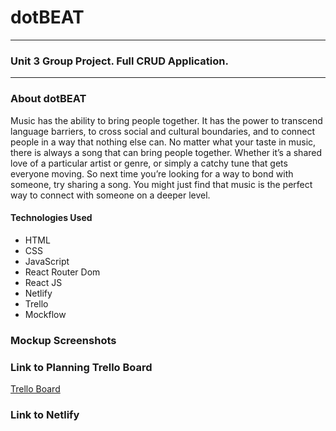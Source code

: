 # dotBEAT
***
### Unit 3 Group Project. Full CRUD Application.
***
### About dotBEAT
Music has the ability to bring people together. It has the power to transcend language barriers, to cross social and cultural boundaries, and to connect people in a way that nothing else can. No matter what your taste in music, there is always a song that can bring people together. Whether it’s a shared love of a particular artist or genre, or simply a catchy tune that gets everyone moving. So next time you’re looking for a way to bond with someone, try sharing a song. You might just find that music is the perfect way to connect with someone on a deeper level.


#### Technologies Used
- HTML
- CSS
- JavaScript
- React Router Dom
- React JS
- Netlify
- Trello
- Mockflow

### Mockup Screenshots


### Link to Planning Trello Board
[Trello Board](https://trello.com/b/R18LUIEC/project-3)

### Link to Netlify 